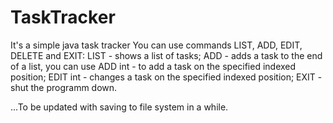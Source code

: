 # TaskTracker
It's a simple java task tracker
You can use commands LIST, ADD, EDIT, DELETE and EXIT:
LIST - shows a list of tasks;
ADD - adds a task to the end of a list, you can use
ADD int - to add a task on the specified indexed position; 
EDIT int - changes a task on the specified indexed position;
EXIT - shut the programm down.

...To be updated with saving to file system in a while.
